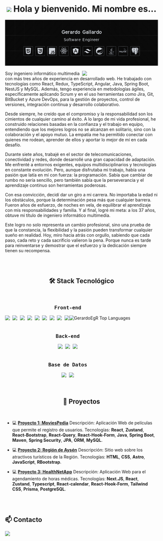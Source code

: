 <h1 align="center"><img src="https://media.giphy.com/media/hvRJCLFzcasrR4ia7z/giphy.gif" width="35"> Hola y bienvenido. Mi nombre es...</h1>

![Profile Banner](https://github.com/GerardoEgR/gerardo-gallardo-dev/blob/main/src/assets/images/banner.png)

<picture> <img align="right" src="https://github.com/7oSkaaa/7oSkaaa/blob/main/Images/Right_Side.gif?raw=true" width = 250px></picture>

Soy ingeniero informático multimedia con más tres años de experiencia en desarrollado web. He trabajado con tecnologías como React, Redux, TypeScript, Angular, Java, Spring Boot, NestJS y MySQL. Además, tengo experiencia en metodologías ágiles, específicamente aplicando Scrum y en el uso herramientas como Jira, Git, BitBucket y Azure DevOps, para la gestión de proyectos, control de versiones, integración continua y desarrollo colaborativo.

Desde siempre, he creído que el compromiso y la responsabilidad son los cimientos de cualquier camino al éxito. A lo largo de mi vida profesional, he construido relaciones basadas en la confianza y el trabajo en equipo, entendiendo que los mejores logros no se alcanzan en solitario, sino con la colaboración y el apoyo mutuo. La empatía me ha permitido conectar con quienes me rodean, aprender de ellos y aportar lo mejor de mí en cada desafío.

Durante siete años, trabajé en el sector de telecomunicaciones, conectividad y redes, donde desarrollé una gran capacidad de adaptación. Me enfrenté a entornos exigentes, equipos multidisciplinarios y tecnologías en constante evolución. Pero, aunque disfrutaba mi trabajo, había una pasión que latía en mí con fuerza: la programación. Sabía que cambiar de rumbo no sería sencillo, pero también sabía que la perseverancia y el aprendizaje continuo son herramientas poderosas.

Con esa convicción, decidí dar un giro a mi carrera. No importaba la edad ni los obstáculos, porque la determinación pesa más que cualquier barrera. Fueron años de esfuerzo, de noches en vela, de equilibrar el aprendizaje con mis responsabilidades y familia. Y al final, logré mi meta: a los 37 años, obtuve mi título de ingeniero informático multimedia.

Este logro no solo representa un cambio profesional, sino una prueba de que la constancia, la flexibilidad y la pasión pueden transformar cualquier sueño en realidad. Hoy, miro hacia atrás con orgullo, sabiendo que cada paso, cada reto y cada sacrificio valieron la pena. Porque nunca es tarde para reinventarse y demostrar que el esfuerzo y la dedicación siempre tienen su recompensa.
<div></div><br><br>

## <h2 align="center">🛠 Stack Tecnológico</h2>

<div style="display: inline-block;" align="center"><br>
  <kbd>
    <h3>Front-end</h3>
    <img width="40px" src="https://cdn.jsdelivr.net/gh/devicons/devicon/icons/html5/html5-original.svg" /> 
    <img width="40px" src="https://cdn.jsdelivr.net/gh/devicons/devicon/icons/css3/css3-plain.svg" /> 
    <img width="40px" src="https://cdn.jsdelivr.net/gh/devicons/devicon/icons/javascript/javascript-original.svg" />
    <img width="40px" src="https://cdn.jsdelivr.net/gh/devicons/devicon/icons/typescript/typescript-original.svg" />
    <img width="40px" src="https://cdn.jsdelivr.net/gh/devicons/devicon/icons/angularjs/angularjs-original.svg" /> 
    <img width="40px" src="https://cdn.jsdelivr.net/gh/devicons/devicon/icons/react/react-original.svg" />
    <img width="40px" src="https://cdn.jsdelivr.net/gh/devicons/devicon@latest/icons/nextjs/nextjs-original.svg" />
    <img width="40px" src="https://cdn.jsdelivr.net/gh/devicons/devicon@latest/icons/tailwindcss/tailwindcss-original.svg" />     
    <img width="40px" src="https://cdn.jsdelivr.net/gh/devicons/devicon/icons/bootstrap/bootstrap-original.svg" />
    </kbd>
  <img align="right" src="https://github-readme-stats.vercel.app/api/top-langs/?username=gerardoegr&theme=tokyonight" alt="GerardoEgR Top Languages"/>
  <br>
  <br>
    <kbd>
    <h3>Back-end</h3>
    <img width="40px" src="https://cdn.jsdelivr.net/gh/devicons/devicon/icons/java/java-original.svg" />
    <img width="40px" src="https://cdn.jsdelivr.net/gh/devicons/devicon@latest/icons/spring/spring-original.svg" />
    <img width="40px" src="https://cdn.jsdelivr.net/gh/devicons/devicon@latest/icons/nestjs/nestjs-original.svg" />
    </kbd>
  <br>
  <br>
    <kbd>
    <h3>Base de Datos</h3>
    <img width="70px" src="https://cdn.jsdelivr.net/gh/devicons/devicon@latest/icons/mysql/mysql-original-wordmark.svg" />
    <img width="70px" src="https://cdn.jsdelivr.net/gh/devicons/devicon@latest/icons/postgresql/postgresql-original-wordmark.svg" />
    </kbd>
  
</div>

<div></div><br><br>
  
## <h2 align="center">💼 Proyectos</h2><br>

- 💻 **[Proyecto 1: MoviesPedia](https://github.com/GerardoEgR/moviesPediaPage)**
  Descripción: Aplicación Web de películas que permite el registro de usuarios. Tecnologías: **React**, **Zustand**, **React-Bootstrap**, **React-Query**, **React-Hook-Form**, **Java**, **Spring Boot**, **Maven**, **Spring Security**, **JPA**, **ORM**, **MySQL**.
  
- 💻 **[Proyecto 2: Región de Aysén](https://gerardoegr.github.io/region-aysen-page/)**
   Descripción: Sitio web sobre los atractivos turísticos de la Región. Tecnologías: **HTML**, **CSS**, **Astro**, **JavaScript**, **RBootstrap**.
  
- 💻 **[Proyecto 3: HealthNetApp](https://github.com/GerardoEgR/HealthNetApp)**
   Descripción: Aplicación Web para el agendamiento de horas médicas. Tecnologías: **Next.JS**, **React**, **Zustand**, **Typescript**, **React-calendar**, **React-Hook-Form**, **Tailwind CSS**, **Prisma**, **PostgreSQL**.

<div></div><br><br>

## <h2>📫 Contacto</h2>
<a target="_blank" href="https://www.linkedin.com/in/gerardogallardo-dev/">
			<img width="40px" src="https://github.com/user-attachments/assets/e2edac84-a91e-4d7f-91d5-e75524495f9b"></a>
   

